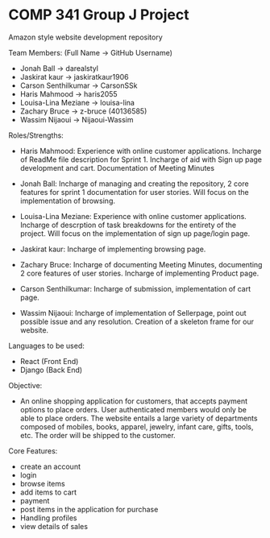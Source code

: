 # COMP 341 Group J Project
Amazon style website development repository

Team Members:
(Full Name -> GitHub Username)
* Jonah Ball -> darealstyl
* Jaskirat kaur -> jaskiratkaur1906
* Carson Senthilkumar -> CarsonSSk
* Haris Mahmood -> haris2055
* Louisa-Lina Meziane -> louisa-lina
* Zachary Bruce -> z-bruce (40136585)
* Wassim Nijaoui -> Nijaoui-Wassim

Roles/Strengths:
* Haris Mahmood: Experience with online customer applications. Incharge of ReadMe file description for Sprint 1. Incharge of aid with Sign up page development and cart. Documentation of Meeting Minutes

* Jonah Ball: Incharge of managing and creating the repository, 2 core features for sprint 1 documentation for user stories. Will focus on the implementation of browsing.

* Louisa-Lina Meziane: Experience with online customer applications. Incharge of descrption of task breakdowns for the entirety of the project. Will focus on the implementation of sign up page/login page.

* Jaskirat kaur: Incharge of implementing browsing page.

* Zachary Bruce: Incharge of documenting Meeting Minutes, documenting 2 core features of user stories. Incharge of implementing Product page.

* Carson Senthilkumar: Incharge of submission, implementation of cart page.

* Wassim Nijaoui: Incharge of implementation of Sellerpage, point out possible issue and any resolution. Creation of a skeleton frame for our website.

Languages to be used:
* React (Front End)
* Django (Back End)

Objective:
* An online shopping application for customers, that accepts payment options to place orders. User authenticated members would only be able to place orders. The website entails a large variety of departments composed of mobiles, books, apparel, jewelry, infant care, gifts, tools, etc. The order will be shipped to the customer.

Core Features:
* create an account
* login
* browse items
* add items to cart
* payment
* post items in the application for purchase
* Handling profiles
* view details of sales
